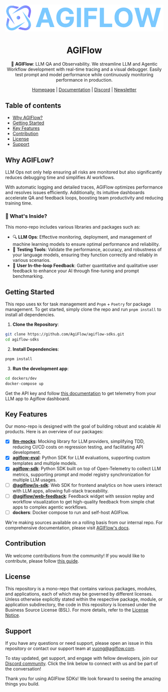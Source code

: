 <div align="center">

![Logo of AGIFlow](./docs/agiflow_logo.png)

# **AGIFlow**

🤖 **AGIFlow**: LLM QA and Observability. We streamline LLM and Agentic Workflow development with real-time tracing and a visual debugger. Easily test prompt and model performance while continuously monitoring performance in production.

[Homepage](https://agiflow.io/) | [Documentation](https://docs.agiflow.com/) | [Discord](https://discord.gg/KCMyce2J) | [Newsletter](https://mailchi.mp/agiflow/agiflow-sub)

</div>

## Table of contents

- [Why AGIFlow?](#why-agiflow)
- [Getting Started](#getting-started)
- [Key Features](#key-features)
- [Contribution](#contribution)
- [License](#license)
- [Support](#support)

## Why AGIFLow?

LLM Ops not only help ensuring all risks are monitored but also significantly reduces debugging time and simplifies AI workflows.  

With automatic logging and detailed traces, AGIFlow optimizes performance and resolves issues efficiently. Additionally, its intuitive dashboards accelerate QA and feedback loops, boosting team productivity and reducing training time.

### 🌟 What's Inside?

This mono-repo includes various libraries and packages such as:

- 🔍 **LLM Ops**: Effective monitoring, deployment, and management of machine learning models to ensure optimal performance and reliability.
- 🧪 **Testing Tools**: Validate the performance, accuracy, and robustness of your language models, ensuring they function correctly and reliably in various scenarios.
- 📣 **User In-the-loop Feedback**: Gather quantitative and qualitative user feedback to enhance your AI through fine-tuning and prompt benchmarking.


## Getting Started

This repo uses `NX` for task management and `Pnpm` + `Poetry` for package management. To get started, simply clone the repo and run `pnpm install` to install all dependencies.

1. **Clone the Repository**:
```bash
git clone https://github.com/AgiFlow/agiflow-sdks.git
cd agiflow-sdks
```

2. **Install Dependencies**:
```bash
pnpm install
```

3. **Run the development app**: 
```bash
cd dockers/dev
docker-compose up
```

Get the API key and follow [this documentation](https://docs.agiflow.io/python) to get telemetry from your LLM app to Agiflow dashboard.

## Key Features

Our mono-repo is designed with the goal of building robust and scalable AI products. Here is an overview of our packages:

- [x] **[llm-mocks](https://docs.agiflow.io/llm-mocks)**: Mocking library for LLM providers, simplifying TDD, reducing CI/CD costs on regression testing, and facilitating API development.
- [x] **[agiflow-eval](https://docs.agiflow.io/python-agiflow-eval)**: Python SDK for LLM evaluations, supporting custom templates and multiple models.
- [x] **[agiflow-sdk](https://docs.agiflow.io/python)**: Python SDK built on top of Open-Telemetry to collect LLM metrics, supporting prompt and model registry synchronization for multiple LLM usages.
- [ ] **[@agiflow/js-sdk](https://docs.agiflow.io/web)**: Web SDK for frontend analytics on how users interact with LLM apps, allowing full-stack traceability.
- [ ] **[@agiflow/web-feedback](https://docs.agiflow.io/web/feedback)**: Feedback widget with session replay and workflow visualization to get high-quality feedback from simple chat apps to complex agentic workflows.
- [ ] **dockers**: Docker compose to run and self-host AGIFlow.

We're making sources available on a rolling basis from our internal repo. For comprehensive documentation, please visit [AGIFlow's docs](https://docs.agiflow.io).

## Contribution

We welcome contributions from the community! If you would like to contribute, please follow [this guide](./Contribution.md).

## License

This repository is a mono-repo that contains various packages, modules, and applications, each of which may be governed by different licenses. Unless otherwise explicitly stated within the respective package, module, or application subdirectory, the code in this repository is licensed under the Business Source License (BSL). For more details, refer to the [License Notice](./LICENSE).

## Support

If you have any questions or need support, please open an issue in this repository or contact our support team at vuong@agiflow.com.

To stay updated, get support, and engage with fellow developers, join our [Discord community](https://discord.gg/KCMyce2J). Click the link below to connect with us and be part of the conversation!

Thank you for using AGIFlow SDKs! We look forward to seeing the amazing things you build.
